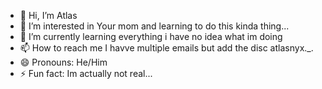 - 👋 Hi, I’m Atlas
- 👀 I’m interested in Your mom and learning to do this kinda thing...
- 🌱 I’m currently learning everything i have no idea what im doing  
- 📫 How to reach me I havve multiple emails but add the disc atlasnyx._. 
- 😄 Pronouns: He/Him 
- ⚡ Fun fact: Im actually not real...

<!---
Rosekiller66/Rosekiller66 is a ✨ special ✨ repository because its `README.md` (this file) appears on your GitHub profile.
You can click the Preview link to take a look at your changes.
--->
